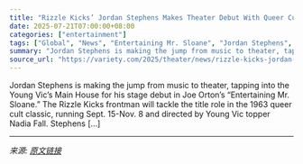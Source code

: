 ```yaml
---
title: "Rizzle Kicks’ Jordan Stephens Makes Theater Debut With Queer Cult Classic ‘Entertaining Mr. Sloane’ at London’s Young Vic (EXCLUSIVE)"
date: 2025-07-21T07:00:00+08:00
categories: ["entertainment"]
tags: ["Global", "News", "Entertaining Mr. Sloane", "Jordan Stephens", "Rizzle Kicks", "Young Vic"]
summary: "Jordan Stephens is making the jump from music to theater, tapping into the Young Vic&#8217;s Main House for his stage debut in Joe Orton&#8217;s &#8220;Entertaining Mr. Sloane.&#8221; The Rizzle Kicks"
source_url: "https://variety.com/2025/theater/news/rizzle-kicks-jordan-stephens-theater-debut-queer-cult-classic-entertaining-mr-sloane-1236464593/"
---
```


Jordan Stephens is making the jump from music to theater, tapping into the Young Vic&#8217;s Main House for his stage debut in Joe Orton&#8217;s &#8220;Entertaining Mr. Sloane.&#8221; The Rizzle Kicks frontman will tackle the title role in the 1963 queer cult classic, running Sept. 15-Nov. 8 and directed by Young Vic topper Nadia Fall. Stephens [&#8230;]

---

*来源: [原文链接](https://variety.com/2025/theater/news/rizzle-kicks-jordan-stephens-theater-debut-queer-cult-classic-entertaining-mr-sloane-1236464593/)*
